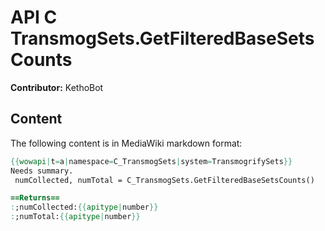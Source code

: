 # API C TransmogSets.GetFilteredBaseSetsCounts

**Contributor:** KethoBot

## Content

The following content is in MediaWiki markdown format:

```mediawiki
{{wowapi|t=a|namespace=C_TransmogSets|system=TransmogrifySets}}
Needs summary.
 numCollected, numTotal = C_TransmogSets.GetFilteredBaseSetsCounts()

==Returns==
:;numCollected:{{apitype|number}}
:;numTotal:{{apitype|number}}
```